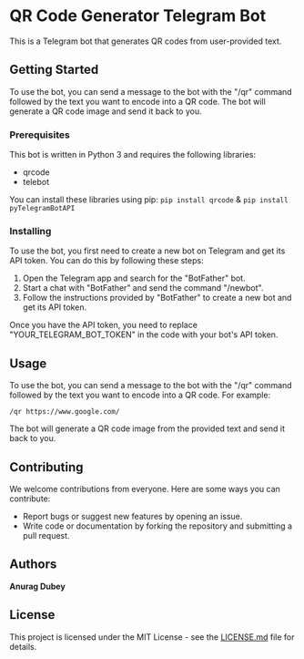 # QR Code Generator Telegram Bot

This is a Telegram bot that generates QR codes from user-provided text.

## Getting Started

To use the bot, you can send a message to the bot with the "/qr" command followed by the text you want to encode into a QR code. The bot will generate a QR code image and send it back to you.

### Prerequisites

This bot is written in Python 3 and requires the following libraries:

- qrcode
- telebot

You can install these libraries using pip: `pip install qrcode` & `pip install pyTelegramBotAPI`

### Installing

To use the bot, you first need to create a new bot on Telegram and get its API token. You can do this by following these steps:

1. Open the Telegram app and search for the "BotFather" bot.
2. Start a chat with "BotFather" and send the command "/newbot".
3. Follow the instructions provided by "BotFather" to create a new bot and get its API token.

Once you have the API token, you need to replace "YOUR_TELEGRAM_BOT_TOKEN" in the code with your bot's API token.

## Usage

To use the bot, you can send a message to the bot with the "/qr" command followed by the text you want to encode into a QR code. For example:

`/qr https://www.google.com/`

The bot will generate a QR code image from the provided text and send it back to you.

## Contributing

We welcome contributions from everyone. Here are some ways you can contribute:

- Report bugs or suggest new features by opening an issue.
- Write code or documentation by forking the repository and submitting a pull request.

## Authors

**Anurag Dubey**

## License

This project is licensed under the MIT License - see the [LICENSE.md](LICENSE.md) file for details.
